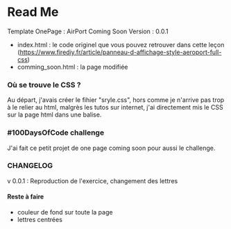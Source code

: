 # Read Me

Template OnePage : AirPort Coming Soon
Version : 0.0.1

- index.html : le code originel que vous pouvez retrouver dans cette leçon (https://www.firediy.fr/article/panneau-d-affichage-style-aeroport-full-css)
- comming_soon.html : la page modifiée

### Où se trouve le CSS ?

Au départ, j'avais créer le fihier "sryle.css", hors comme je n'arrive pas trop à le relier au html, malgrès les tutos sur internet, j'ai directement mis le CSS sur la page html dans une balise. 

### #100DaysOfCode challenge

J'ai fait ce petit projet de one page coming soon pour aussi le challenge. 

### CHANGELOG

v 0.0.1 : Reproduction de l'exercice, changement des lettres

#### Reste à faire

- couleur de fond sur toute la page
- lettres centrées